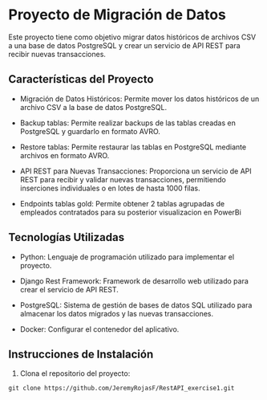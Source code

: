 # Proyecto de Migración de Datos

Este proyecto tiene como objetivo migrar datos históricos de archivos CSV a una base de datos PostgreSQL y crear un servicio de API REST para recibir nuevas transacciones.

## Características del Proyecto

- Migración de Datos Históricos: Permite mover los datos históricos de un archivo CSV a la base de datos PostgreSQL.

- Backup tablas: Permite realizar backups de las tablas creadas en PostgreSQL y guardarlo en formato AVRO.

- Restore tablas: Permite restaurar las tablas en PostgreSQL mediante archivos en formato AVRO.

- API REST para Nuevas Transacciones: Proporciona un servicio de API REST para recibir y validar nuevas transacciones, permitiendo inserciones individuales o en lotes de hasta 1000 filas.

- Endpoints tablas gold: Permite obtener 2 tablas agrupadas de empleados contratados para su posterior visualizacion en PowerBi

## Tecnologías Utilizadas

- Python: Lenguaje de programación utilizado para implementar el proyecto.

- Django Rest Framework: Framework de desarrollo web utilizado para crear el servicio de API REST.

- PostgreSQL: Sistema de gestión de bases de datos SQL utilizado para almacenar los datos migrados y las nuevas transacciones.

- Docker: Configurar el contenedor del aplicativo.

## Instrucciones de Instalación

1. Clona el repositorio del proyecto:

```shell
git clone https://github.com/JeremyRojasF/RestAPI_exercise1.git
